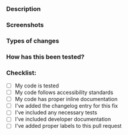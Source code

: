 ### Description
<!-- Please describe what you have changed or added -->

### Screenshots
<!-- if applicable -->

### Types of changes
<!-- What types of changes does your code introduce?  -->
<!-- Bug fix (non-breaking change which fixes an issue) -->
<!-- New feature (non-breaking change which adds functionality) -->
<!-- Breaking change -->

### How has this been tested?
<!-- Please describe in detail how you tested your changes. -->

### Checklist:
- [ ] My code is tested
- [ ] My code follows accessibility standards <!-- Guidelines: https://make.wordpress.org/core/handbook/best-practices/coding-standards/accessibility-coding-standards/ -->
- [ ] My code has proper inline documentation <!-- Guidelines: https://make.wordpress.org/core/handbook/best-practices/inline-documentation-standards/javascript/ -->
- [ ] I've added the changelog entry for this fix <!-- if applicable --> <!-- Guidelines: https://docs.google.com/document/d/1oiF7iFLSx5GQprXhnLjwdVcHK7dFwaCW1-qqOxcs1CA/edit?usp=sharing -->
- [ ] I've included any necessary tests <!-- if applicable -->
- [ ] I've included developer documentation <!-- if applicable -->
- [ ] I've added proper labels to this pull request <!-- if applicable -->
